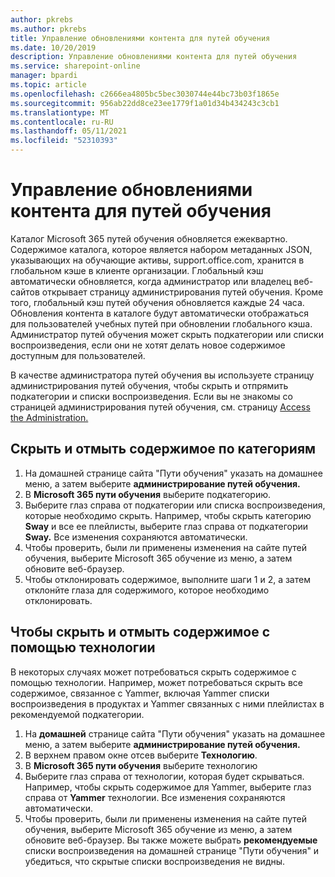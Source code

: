 ```yaml
---
author: pkrebs
ms.author: pkrebs
title: Управление обновлениями контента для путей обучения
ms.date: 10/20/2019
description: Управление обновлениями контента для путей обучения
ms.service: sharepoint-online
manager: bpardi
ms.topic: article
ms.openlocfilehash: c2666ea4805bc5bec3030744e44bc73b03f1865e
ms.sourcegitcommit: 956ab22dd8ce23ee1779f1a01d34b434243c3cb1
ms.translationtype: MT
ms.contentlocale: ru-RU
ms.lasthandoff: 05/11/2021
ms.locfileid: "52310393"
---
```

# <a name="manage-learning-pathways-content-updates"></a>Управление обновлениями контента для путей обучения
Каталог Microsoft 365 путей обучения обновляется ежеквартно. Содержимое каталога, которое является набором метаданных JSON, указывающих на обучающие активы, support.office.com, хранится в глобальном кэше в клиенте организации. Глобальный кэш автоматически обновляется, когда администратор или владелец веб-сайтов открывает страницу администрирования путей обучения. Кроме того, глобальный кэш путей обучения обновляется каждые 24 часа. Обновления контента в каталоге будут автоматически отображаться для пользователей учебных путей при обновлении глобального кэша. Администратор путей обучения может скрыть подкатегории или списки воспроизведения, если они не хотят делать новое содержимое доступным для пользователей.

В качестве администратора путей обучения вы используете страницу администрирования путей обучения, чтобы скрыть и отпрямить подкатегории и списки воспроизведения. Если вы не знакомы со страницей администрирования путей обучения, см. страницу [Access the Administration.](custom_accessadmin.md)

## <a name="hide-and-unhide-content-by-category"></a>Скрыть и отмыть содержимое по категориям
1. На домашней странице сайта "Пути обучения"  указать на домашнее меню, а затем выберите **администрирование путей обучения.**
2. В **Microsoft 365 пути обучения** выберите подкатегорию.
3. Выберите глаз справа от подкатегории или списка воспроизведения, которые необходимо скрыть. Например, чтобы скрыть категорию **Sway** и все ее плейлисты, выберите глаз справа от подкатегории **Sway.** Все изменения сохраняются автоматически.
4. Чтобы проверить, были ли применены изменения на сайте путей обучения, выберите Microsoft 365 обучение из меню, а затем обновите веб-браузер. 
5. Чтобы отклонировать содержимое, выполните шаги 1 и 2, а затем отклонйте глаза для содержимого, которое необходимо отклонировать.

## <a name="to-hide-and-unhide-content-by-technology"></a>Чтобы скрыть и отмыть содержимое с помощью технологии
В некоторых случаях может потребоваться скрыть содержимое с помощью технологии. Например, может потребоваться скрыть все содержимое, связанное с Yammer, включая Yammer списки воспроизведения в продуктах и Yammer связанных с ними плейлистах в рекомендуемой подкатегории.

1. На **домашней** странице сайта "Пути обучения"  указать на домашнее меню, а затем выберите **администрирование путей обучения.**
2. В верхнем правом окне отсев выберите **Технологию**.
3. В **Microsoft 365 пути обучения** выберите технологию
4. Выберите глаз справа от технологии, которая будет скрываться. Например, чтобы скрыть содержимое для Yammer, выберите глаз справа от **Yammer** технологии. Все изменения сохраняются автоматически.
5. Чтобы проверить, были ли применены изменения на сайте путей обучения, выберите Microsoft 365 обучение из меню, а затем обновите веб-браузер.  Вы также можете выбрать **рекомендуемые** списки  воспроизведения на домашней странице "Пути обучения" и убедиться, что скрытые списки воспроизведения не видны.

